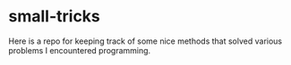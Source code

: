 # small-tricks
Here is a repo for keeping track of some nice methods that solved various problems I encountered programming. 

